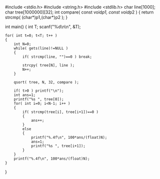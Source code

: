 #include <stdio.h>
#include <string.h>
#include <stdlib.h>
char line[1000];
char tree[1000000][32];
int compare( const void*p1, const void*p2 )
{
    return strcmp( (char*)p1,(char*)p2 );
}

int main()
{
    int T;
    scanf("%d\n\n", &T);

    for( int t=0; t<T; t++ )
    {
        int N=0;
        while( gets(line)!=NULL )
        {
            if( strcmp(line, "")==0 ) break;

            strcpy( tree[N], line );
            N++;
        }

        qsort( tree, N, 32, compare );

        if( t>0 ) printf("\n");
        int ans=1;
        printf("%s ", tree[0]);
        for( int i=0; i<N-1; i++ )
        {
            if( strcmp(tree[i], tree[i+1])==0 )
            {
                ans++;
            }
            else
            {
                printf("%.4f\n", 100*ans/(float)N);
                ans=1;
                printf("%s ", tree[i+1]);
            }
        }
        printf("%.4f\n", 100*ans/(float)N);
    }
}
